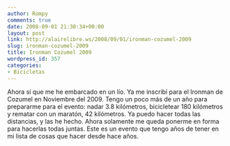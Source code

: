 ```yaml
---
author: Rompy
comments: true
date: 2008-09-01 21:30:34+00:00
layout: post
link: http://alairelibre.ws/2008/09/01/ironman-cozumel-2009
slug: ironman-cozumel-2009
title: Ironman Cozumel 2009
wordpress_id: 357
categories:
- Bicicletas
---
```


Ahora sí­ que me he embarcado en un lí­o. Ya me inscribí­ para el Ironman de Cozumel en Noviembre del 2009. Tengo un poco más de un año para prepararme para el evento: nadar 3.8 kilómetros, bicicletear 180 kilómetros y rematar con un maratón, 42 kilómetros. Ya puedo hacer todas las distancias, y las he hecho. Ahora solamente me queda ponerme en forma para hacerlas todas juntas. Este es un evento que tengo años de tener en mi lista de cosas que hacer desde hace años.
